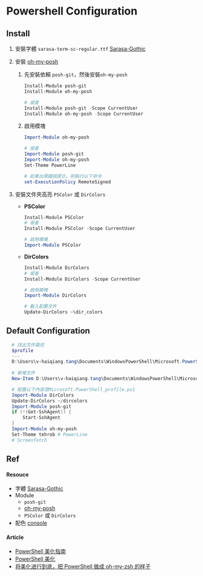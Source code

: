 # Powershell Configuration

## Install
1. 安裝字體 `sarasa-term-sc-regular.ttf` [Sarasa-Gothic](https://github.com/be5invis/Sarasa-Gothic)

2. 安裝 [oh-my-posh](https://github.com/JanDeDobbeleer/oh-my-posh)

   1. 先安裝依賴 `posh-git`，然後安裝`oh-my-posh`

      ```powershell
      Install-Module posh-git
      Install-Module oh-my-posh
      
      # 或者
      Install-Module posh-git -Scope CurrentUser
      Install-Module oh-my-posh -Scope CurrentUser
      ```

   2. 啟用模塊

      ```powershell
      Import-Module oh-my-posh
      
      # 或者
      Import-Module posh-git
      Import-Module oh-my-posh
      Set-Theme PowerLine
      
      # 如果出現錯誤提示，則執行以下命令
      set-ExecutionPolicy RemoteSigned
      ```

3. 安裝文件夾高亮 `PSColor` 或 `DirColors`

   - **PSColor**

     ```powershell
     Install-Module PSColor
     # 或者
     Install-Module PSColor -Scope CurrentUser
     
     # 啟用模塊
     Import-Module PSColor
     ```

   - **DirColors**

     ```powershell
     Install-Module DirColors
     # 或者
     Install-Module DirColors -Scope CurrentUser
     
     # 啟用模塊
     Import-Module DirColors
     
     # 載入配置文件
     Update-DirColors ~\dir_colors
     ```



## Default Configuration

```powershell
  # 找出文件路徑
  $profile 
  ---
  D:\Users\v-haiqiang.tang\Documents\WindowsPowerShell\Microsoft.PowerShell_profile.ps1
  
  # 新增文件
  New-Item D:\Users\v-haiqiang.tang\Documents\WindowsPowerShell\Microsoft.PowerShell_profile.ps1

  # 配置以下內容至Microsoft.PowerShell_profile.ps1
  Import-Module DirColors
  Update-DirColors ~/dircolors
  Import-Module posh-git
  if (!(Get-SshAgent)) {
      Start-SshAgent
  }
  Import-Module oh-my-posh
  Set-Theme tehrob # PowerLine
  # Screenfetch
```


## Ref

#### Resouce

- 字體 [Sarasa-Gothic](https://github.com/be5invis/Sarasa-Gothic)
- Module
  - `posh-git`
  - [oh-my-posh](https://github.com/JanDeDobbeleer/oh-my-posh)
  - `PSColor` 或 `DirColors`
- 配色 [console](https://github.com/Microsoft/console)

#### Article
- [PowerShell 美化指南](http://coolcode.org/2018/03/16/how-to-make-your-powershell-beautiful/#PowerShell-%E7%9A%84-PowerLine-%E6%8F%90%E7%A4%BA%E7%AC%A6)
- [PowerShell 美化](https://segmentfault.com/a/1190000008607196)
- [将美化进行到底，把 PowerShell 做成 oh-my-zsh 的样子](https://walterlv.github.io/post/beautify-powershell-like-zsh.html#%E5%90%AF%E7%94%A8%E6%A8%A1%E7%BB%84%E5%B9%B6%E8%AE%BE%E7%BD%AE%E4%B8%BB%E9%A2%98)

  